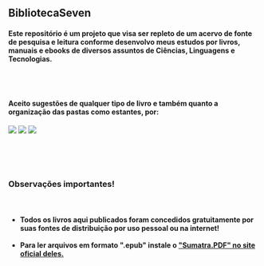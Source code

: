 <h2>BibliotecaSeven</h2>
  <h4>
   <p>
     Este repositório é um projeto que visa ser repleto de um acervo de fonte de pesquisa e leitura conforme desenvolvo meus estudos por livros, manuais e ebooks de diversos assuntos de Ciências, Linguagens e Tecnologias.
  </p>
  </h4>
</br></br>

  <h4>Aceito sugestões de qualquer tipo de livro e também quanto a organização das pastas como estantes, por:</h4>  

  <a href="https://www.instagram.com/marcos__antony7/" target="_blank"><img src="https://img.shields.io/badge/-Instagram-purple?style=for-the-badge&logo=instagram&logoColor=white" target="_blank"></a>
  <a href="https://discord.com/channels/@me" target="_blank"><img src="https://img.shields.io/badge/Discord-7289DA?style=for-the-badge&logo=discord&logoColor=white" target="_blank"></a> 
  <a href="https://wa.me/5521964986068" target="_blank"><img src="https://img.shields.io/badge/WhatsApp-%1000?style=for-the-badge&logo=whatsapp&logoColor=white" target="_blank"></a>

<p style="text-decoration:none;">
</br></br></br>
  <h3>Observações importantes!</h3> 
  </br>
  <ul>
  <h4>
   <li> Todos os livros aqui publicados foram concedidos gratuitamente por suas fontes de distribuição por uso pessoal ou na internet!</li>
  </br>
   <li> Para ler arquivos em formato ".epub" instale o <a href="https://www.sumatrapdfreader.org/free-pdf-reader">"Sumatra.PDF" no site oficial deles.</a></li>
  </h4>
  </ul>  
</p>
